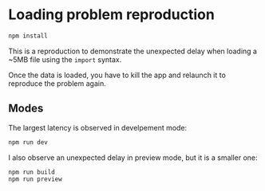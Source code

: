 # Loading problem reproduction

```sh
npm install
```

This is a reproduction to demonstrate the unexpected delay when loading a ~5MB file using the `import` syntax.

Once the data is loaded, you have to kill the app and relaunch it to reproduce the problem again.

## Modes

The largest latency is observed in develpement mode:

```sh
npm run dev
```

I also observe an unexpected delay in preview mode, but it is a smaller one:

```sh
npm run build
npm run preview
```

